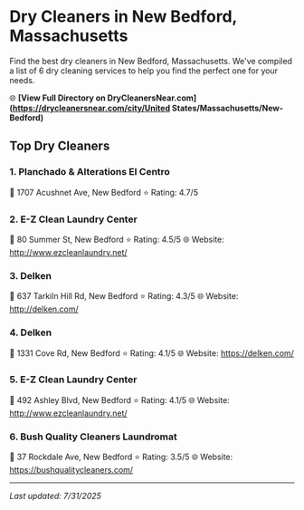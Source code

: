 # Dry Cleaners in New Bedford, Massachusetts

Find the best dry cleaners in New Bedford, Massachusetts. We've compiled a list of 6 dry cleaning services to help you find the perfect one for your needs.

🌐 **[View Full Directory on DryCleanersNear.com](https://drycleanersnear.com/city/United States/Massachusetts/New-Bedford)**

## Top Dry Cleaners

### 1. Planchado & Alterations El Centro
📍 1707 Acushnet Ave, New Bedford
⭐ Rating: 4.7/5

### 2. E-Z Clean Laundry Center
📍 80 Summer St, New Bedford
⭐ Rating: 4.5/5
🌐 Website: http://www.ezcleanlaundry.net/

### 3. Delken
📍 637 Tarkiln Hill Rd, New Bedford
⭐ Rating: 4.3/5
🌐 Website: http://delken.com/

### 4. Delken
📍 1331 Cove Rd, New Bedford
⭐ Rating: 4.1/5
🌐 Website: https://delken.com/

### 5. E-Z Clean Laundry Center
📍 492 Ashley Blvd, New Bedford
⭐ Rating: 4.1/5
🌐 Website: http://www.ezcleanlaundry.net/

### 6. Bush Quality Cleaners Laundromat
📍 37 Rockdale Ave, New Bedford
⭐ Rating: 3.5/5
🌐 Website: https://bushqualitycleaners.com/


---

*Last updated: 7/31/2025*
